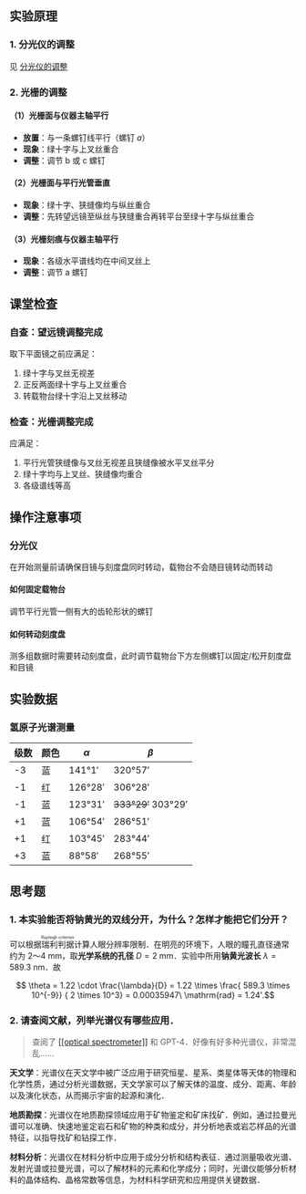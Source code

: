 ## 实验原理

### 1. 分光仪的调整

见 [分光仪的调整](分光仪的调整.textile)

### 2. 光栅的调整

#### （1）光栅面与仪器主轴平行

- **放置**：与一条螺钉线平行（螺钉 $a$）
- **现象**：绿十字与上叉丝重合
- **调整**：调节 b 或 c 螺钉

#### （2）光栅面与平行光管垂直

- **现象**：绿十字、狭缝像均与纵丝重合
- **调整**：先转望远镜至纵丝与狭缝重合再转平台至绿十字与纵丝重合

#### （3）光栅刻痕与仪器主轴平行

- **现象**：各级水平谱线均在中间叉丝上
- **调整**：调节 a 螺钉

## 课堂检查

### 自查：望远镜调整完成

取下平面镜之前应满足：

1. 绿十字与叉丝无视差
2. 正反两面绿十字与上叉丝重合
3. 转载物台绿十字沿上叉丝移动

### 检查：光栅调整完成

应满足：

1. 平行光管狭缝像与叉丝无视差且狭缝像被水平叉丝平分
2. 绿十字均与上叉丝、狭缝像均重合
3. 各级谱线等高

## 操作注意事项

### 分光仪

在开始测量前请确保目镜与刻度盘同时转动，载物台不会随目镜转动而转动

#### 如何固定载物台

调节平行光管一侧有大的齿轮形状的螺钉

#### 如何转动刻度盘

测多组数据时需要转动刻度盘，此时调节载物台下方左侧螺钉以固定/松开刻度盘和目镜

## 实验数据

### 氢原子光谱测量

| 级数 | 颜色 | $\alpha$ | $\beta$             |
| ---- | ---- | -------- | ------------------- |
| -3   | 蓝   | 141°1′   | 320°57′             |
| -1   | 红   | 126°28′  | 306°28′             |
| -1   | 蓝   | 123°31′  | ~~333°29′~~ 303°29′ |
| +1   | 蓝   | 106°54′  | 286°51′             |
| +1   | 红   | 103°45′  | 283°44′             |
| +3   | 蓝   | 88°58′   | 268°55′             |
<!-- assert beta - alpha == 180 degree -->

## 思考题

### 1. 本实验能否将钠黄光的双线分开，为什么？怎样才能把它们分开？

可以根据<ruby>瑞利判据<rp>（</rp><rt>Rayleigh criterion</rt><rp>）</rp></ruby>计算人眼分辨率限制．在明亮的环境下，人眼的瞳孔直径通常约为 $2～4\ \mathrm{mm}$，取**光学系统的孔径** $D=2\ \mathrm{mm}$．实验中所用**钠黄光波长** $\lambda=589.3\ \mathrm{nm}$．故

$$ \theta = 1.22 \cdot \frac{\lambda}{D} = 1.22 \times \frac{ 589.3 \times 10^{-9}} { 2 \times 10^3} = 0.00035947\ \mathrm{rad} = 1.24'.$$

<!-- TODO -->

### 2. 请查阅文献，列举光谱仪有哪些应用．

> 查阅了 <a href="https://en.wikipedia.org/wiki/Optical_spectrometer">[[optical spectrometer]]</a> 和 GPT-4．好像有好多种光谱仪，非常混乱……

**天文学**：光谱仪在天文学中被广泛应用于研究恒星、星系、类星体等天体的物理和化学性质，通过分析光谱数据，天文学家可以了解天体的温度、成分、距离、年龄以及演化状态，从而揭示宇宙的起源和演化．

**地质勘探**：光谱仪在地质勘探领域应用于矿物鉴定和矿床找矿．例如，通过拉曼光谱可以准确、快速地鉴定岩石和矿物的种类和成分，并分析地表或岩芯样品的光谱特征，以指导找矿和钻探工作．

**材料分析**：光谱仪在材料分析中应用于成分分析和结构表征．通过测量吸收光谱、发射光谱或拉曼光谱，可以了解材料的元素和化学成分；同时，光谱仪能够分析材料的晶体结构、晶格常数等信息，为材料科学研究和应用提供关键数据．
